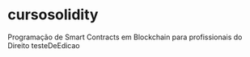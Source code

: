 # cursosolidity
Programação de Smart Contracts em Blockchain para profissionais do Direito
testeDeEdicao
